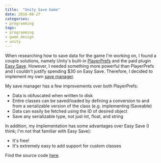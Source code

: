```yaml
---
title:  "Unity Save Game"
date: 2016-08-27
categories:
- programming
tags:
- programming
- game_design
- unity
---
```


When researching how to save data for the game I'm working on, I found a couple
solutions, namely Unity's built-in [PlayerPrefs][player-prefs] and the paid
plugin [Easy Save][easy-save]. However, I needed something more powerful than
PlayerPrefs and I couldn't justify spending $30 on Easy Save. Therefore, I
decided to implement my own [save manager][save-game].

<!--more-->

My save manager has a few improvements over both PlayerPrefs:

- Data is obfuscated when written to disk
- Entire classes can be saved/loaded by defining a conversion to and from a
	serializable version of the class (e.g. implementing ISaveable)
- Data can easily be fetched using the ID of desired object
- Save any serializable type, not just int, float, and string


In addition, my implementation has some advantages over Easy Save (I think; I'm
not that familiar with Easy Save):

- It's free!
- It's extremely easy to add support for custom classes


Find the source code [here][save-game].


[easy-save]: https://www.assetstore.unity3d.com/en/#!/content/768
[player-prefs]: https://docs.unity3d.com/ScriptReference/PlayerPrefs.html
[save-game]: https://github.com/spencewenski/SaveGame
[unity-persistence]: https://unity3d.com/learn/tutorials/modules/beginner/live-training-archive/persistence-data-saving-loading
